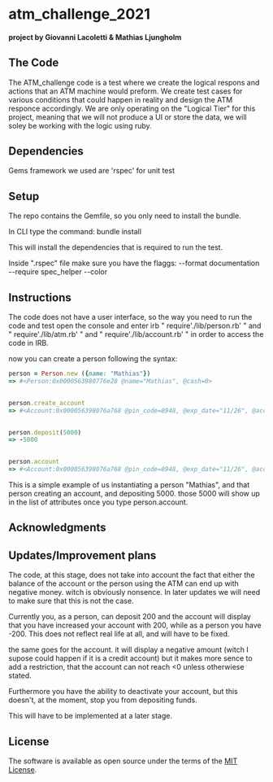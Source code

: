# atm_challenge_2021
#### project by Giovanni Lacoletti & Mathias Ljungholm

## The Code
 The ATM_challenge code is a test where we create the logical respons and actions that an ATM machine would preform. We create test cases for various conditions that could happen in reality and design the ATM responce accordingly. We are only operating on the "Logical Tier" for this project, meaning that we will not produce a UI or store the data, we will soley be working with the logic using ruby. 

## Dependencies
 Gems framework we used are 'rspec' for unit test

## Setup
The repo contains the Gemfile, so you only need to install the bundle.

In CLI type the command: bundle install

This will install the dependencies that is required to run the test.

Inside ".rspec" file make sure you have the flaggs: 
	--format documentation
	--require spec_helper
	--color

## Instructions

 The code does not have a user interface, so the way you need to run the code and test
 open the console and enter irb 
 " require'./lib/person.rb' " and " require'./lib/atm.rb' " and " require'./lib/account.rb' " in order to access the code in IRB.
 
 now you can create a person following the syntax: 
 
 ```ruby 
 person = Person.new ({name: "Mathias"})
 => #<Person:0x0000563980776e28 @name="Mathias", @cash=0> 

 
 person.create_account
 => #<Account:0x000056398076a768 @pin_code=8948, @exp_date="11/26", @account_status=:active, @balance=0, @owner="Mathias"> 

 
 person.deposit(5000)
 => -5000 

 
 person.account
 => #<Account:0x000056398076a768 @pin_code=8948, @exp_date="11/26", @account_status=:active, @balance=5000, @owner="Mathias"> 
```



 This is a simple example of us instantiating a person "Mathias", and that person creating an account, and depositing 5000.
 those 5000 will show up in the list of attributes once you type person.account.


## Acknowledgments

## Updates/Improvement plans

The code, at this stage, does not take into account the fact that either the balance of the account or the person using the ATM can end up with negative money. witch is obviously nonsence. 
In later updates we will need to make sure that this is not the case. 

Currently you, as a person, can deposit 200 and the account will display that you have increased your account with 200, while as a person you have -200. This does not reflect real life at all, and will have to be fixed.

the same goes for the account. it will display a negative amount (witch I supose could happen if it is a credit account) but it makes more sence to add a restriction, that the account can not reach <0 unless otherwiese stated. 

Furthermore you have the ability to deactivate your account, but this doesn't, at the moment, stop you from depositing funds.

This will have to be implemented at a later stage.

## License

The software is available as open source under the terms of the [MIT License](https://opensource.org/licenses/MIT).